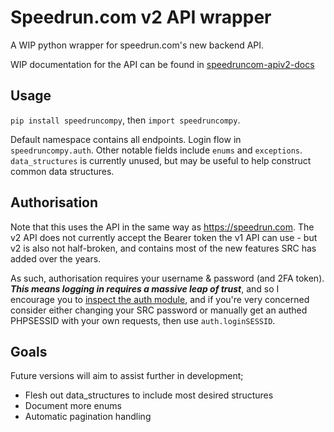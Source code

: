 # Speedrun.com v2 API wrapper

A WIP python wrapper for speedrun.com's new backend API.

WIP documentation for the API can be found in [speedruncom-apiv2-docs](https://github.com/ManicJamie/speedruncom-apiv2-docs)

## Usage
`pip install speedruncompy`, then `import speedruncompy`.

Default namespace contains all endpoints. Login flow in `speedruncompy.auth`. Other notable fields include `enums` and `exceptions`. `data_structures` is currently unused, but may be useful to help construct common data structures.

## Authorisation
Note that this uses the API in the same way as https://speedrun.com. The v2 API does not currently accept the Bearer token the v1 API can use - but v2 is also not half-broken, and contains most of the new features SRC has added over the years.

As such, authorisation requires your username & password (and 2FA token). ***This means logging in requires a massive leap of trust***, and so I encourage you to [inspect the auth module](/speedruncompy/auth.py), and if you're very concerned consider either changing your SRC password or manually get an authed PHPSESSID with your own requests, then use `auth.loginSESSID`. 

## Goals
Future versions will aim to assist further in development;
- Flesh out data_structures to include most desired structures
- Document more enums
- Automatic pagination handling
